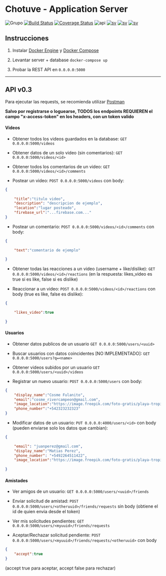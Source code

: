 # Chotuve - Application Server
![Grupo](https://img.shields.io/badge/grupo-11-blue)
[![Build Status](https://travis-ci.com/Franco-Giordano/chotuve-appserver.svg?token=7zpnJJggDS7tTpxSzkvp&branch=staging)](https://travis-ci.com/Franco-Giordano/chotuve-appserver)
[![Coverage Status](https://coveralls.io/repos/github/Franco-Giordano/chotuve-appserver/badge.svg?branch=staging&t=hXdO0j)](https://coveralls.io/github/Franco-Giordano/chotuve-appserver?branch=staging)
![api](https://img.shields.io/badge/api-v0.3-blueviolet)
[![sv](https://img.shields.io/badge/view-media%20sv-important)](https://github.com/sebalogue/chotuve-mediaserver)
[![sv](https://img.shields.io/badge/view-auth%20sv-important)](https://github.com/santiagomariani/chotube-auth-server)
[![sv](https://img.shields.io/badge/view-android-important)](https://github.com/javier2409/Chotuve-Android)


## Instrucciones

1. Instalar [Docker Engine](https://docs.docker.com/engine/install/) y [Docker Compose](https://docs.docker.com/compose/install/)

2. Levantar server + database
```docker-compose up```

4. Probar la REST API en `0.0.0.0:5000`



---------------------------------------------


## API v0.3

Para ejecutar las requests, se recomienda utilizar [Postman](https://www.postman.com/downloads/)

**Salvo por registrarse o loguearse, TODOS los endpoints REQUIEREN el campo "x-access-token" en los headers, con un token valido**

#### Videos

- Obtener todos los videos guardados en la database:
`GET 0.0.0.0:5000/videos`

- Obtener datos de un solo video (sin comentarios):
`GET 0.0.0.0:5000/videos/<id>`

- Obtener todos los comentarios de un video:
`GET 0.0.0.0:5000/videos/<id>/comments`

- Postear un video:
`POST 0.0.0.0:5000/videos` con body:
```json
{
	
	"title":"titulo video",
	"description": "descripcion de ejemplo",
	"location":"lugar posteado",
	"firebase_url":"...firebase.com..."
}
```

- Postear un comentario:
`POST 0.0.0.0:5000/videos/<id>/comments` con body:
```json
{
	
	"text":"comentario de ejemplo"
	
}
```

- Obtener todas las reacciones a un video (username + like/dislike):
`GET 0.0.0.0:5000/videos/<id>/reactions` (en la respuesta: likes_video es true si es like, false si es dislike)


- Reaccionar a un video:
`POST 0.0.0.0:5000/videos/<id>/reactions` con body (true es like, false es dislike):
```json
{
	
	"likes_video":true
	
}
```

#### Usuarios

- Obtener datos publicos de un usuario
```GET 0.0.0.0:5000/users/<uuid>```

- Buscar usuarios con datos coincidentes [NO IMPLEMENTADO]:
```GET 0.0.0.0:5000/users?q=<name>```

- Obtener videos subidos por un usuario
```GET 0.0.0.0:5000/users/<uuid>/videos```

- Registrar un nuevo usuario:
```POST 0.0.0.0:5000/users```
con body:
```json
{
	"display_name":"Cosme Fulanito",
	"email":"cosme_rivercampeon@gmail.com",
	"image_location":"https://image.freepik.com/foto-gratis/playa-tropical_74190-188.jpg",
	"phone_number":"+542323232323"
}
```

- Modificar datos de un usuario:
`PUT 0.0.0.0:4000/users/<id>` con body (pueden enviarse solo los datos que cambian):
```json
{
	
	"email": "juanperez@gmail.com",
	"display_name":"Matias Perez",
	"phone_number": "+5492264511422",
	"image_location":"https://image.freepik.com/foto-gratis/playa-tropical_74190-188.jpg"
	
}
```
#### Amistades

- Ver amigos de un usuario:
```GET 0.0.0.0:5000/users/<uuid>/friends```

- Enviar solicitud de amistad:
```POST 0.0.0.0:5000/users/<otheruuid>/friends/requests``` sin body (obtiene el id de quien envia desde el token)


- Ver mis solicitudes pendientes:
```GET 0.0.0.0:5000/users/<myuuid>/friends/requests```


- Aceptar/Rechazar solicitud pendiente:
```POST 0.0.0.0:5000/users/<myuuid>/friends/requests/<otheruuid>``` con body
```json
{
	"accept":true
}
```
(accept true para aceptar, accept false para rechazar)
